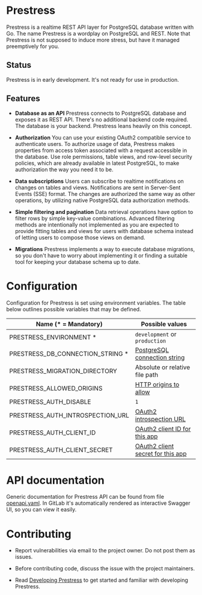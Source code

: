 # Prestress

Prestress is a realtime REST API layer for PostgreSQL database written with Go.
The name Prestress is a wordplay on PostgreSQL and REST. Note that Prestress is
not supposed to induce more stress, but have it managed preemptively for you.

## Status

Prestress is in early development. It's not ready for use in production.

## Features

- **Database as an API**
  Prestress connects to PostgreSQL database and exposes it as REST API. There's
  no additional backend code required. The database is your backend. Prestress
  leans heavily on this concept.

- **Authorization**
  You can use your existing OAuth2 compatible service to authenticate users. To
  authorize usage of data, Prestress makes properties from access token
  associated with a request accessible in the database. Use role permissions,
  table views, and row-level security policies, which are already available
  in latest PostgreSQL, to make authorization the way you need it to be.

- **Data subscriptions**
  Users can subscribe to realtime notifications on changes on tables and views.
  Notifications are sent in Server-Sent Events (SSE) format. The changes are
  authorized the same way as other operations, by utilizing native PostgreSQL
  data authorization methods.

- **Simple filtering and pagination**
  Data retrieval operations have option to filter rows by simple key-value
  combinations. Advanced filtering methods are intentionally not implemented as
  you are expected to provide fitting tables and views for users with database
  schema instead of letting users to compose those views on demand.

- **Migrations**
  Prestress implements a way to execute database migrations, so you don't have
  to worry about implementing it or finding a suitable tool for keeping your
  database schema up to date.

# Configuration

Configuration for Prestress is set using environment variables. The table below
outlines possible variables that may be defined.

| Name (* = Mandatory)             | Possible values                        |
| -------------------------------- | -------------------------------------- |
| PRESTRESS_ENVIRONMENT *          | `development` or `production`          |
| PRESTRESS_DB_CONNECTION_STRING * | [PostgreSQL connection string][1]      |
| PRESTRESS_MIGRATION_DIRECTORY    | Absolute or relative file path         |
| PRESTRESS_ALLOWED_ORIGINS        | [HTTP origins to allow][2]             |
| PRESTRESS_AUTH_DISABLE           | `1`                                    |
| PRESTRESS_AUTH_INTROSPECTION_URL | [OAuth2 introspection URL][3]          |
| PRESTRESS_AUTH_CLIENT_ID         | [OAuth2 client ID for this app][4]     |
| PRESTRESS_AUTH_CLIENT_SECRET     | [OAuth2 client secret for this app][5] |

[1]: https://www.postgresql.org/docs/current/libpq-connect.html#LIBPQ-CONNSTRING
[2]: https://developer.mozilla.org/en-US/docs/Web/HTTP/Reference/Headers/Access-Control-Allow-Origin
[3]: https://www.rfc-editor.org/rfc/rfc7662#section-2
[4]: https://www.rfc-editor.org/rfc/rfc6749#section-2.2
[5]: https://www.rfc-editor.org/rfc/rfc6749#section-2.3.1

# API documentation

Generic documentation for Prestress API can be found from file
[openapi.yaml](./openapi.yaml). In GitLab it's automatically rendered as
interactive Swagger UI, so you can view it easily.

# Contributing

- Report vulnerabilities via email to the project owner. Do not post them as
  issues.

- Before contributing code, discuss the issue with the project maintainers.

- Read [Developing Prestress](./docs/developing-prestress.md) to get started and
  familiar with developing Prestress.